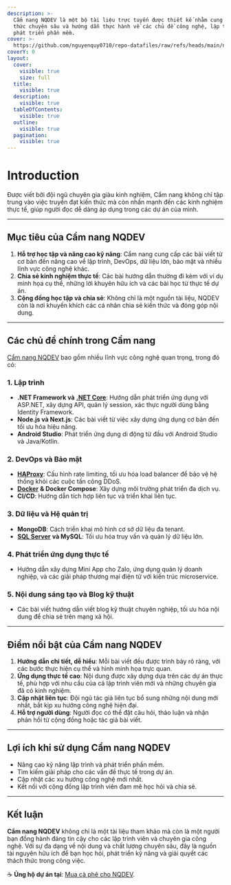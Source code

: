 ```yaml
---
description: >-
  Cẩm nang NQDEV là một bộ tài liệu trực tuyến được thiết kế nhằm cung cấp kiến
  thức chuyên sâu và hướng dẫn thực hành về các chủ đề công nghệ, lập trình và
  phát triển phần mềm.
cover: >-
  https://github.com/nguyenquy0710/repo-datafiles/raw/refs/heads/main/nqdev/consistent-character-gpt/nqdev-introduction-1990x480.webp
coverY: 0
layout:
  cover:
    visible: true
    size: full
  title:
    visible: true
  description:
    visible: true
  tableOfContents:
    visible: true
  outline:
    visible: true
  pagination:
    visible: true
---
```


# Introduction

Được viết bởi đội ngũ chuyên gia giàu kinh nghiệm, Cẩm nang không chỉ tập trung vào việc truyền đạt kiến thức mà còn nhấn mạnh đến các kinh nghiệm thực tế, giúp người đọc dễ dàng áp dụng trong các dự án của mình.

***

## **Mục tiêu của Cẩm nang NQDEV**

1. **Hỗ trợ học tập và nâng cao kỹ năng**: Cẩm nang cung cấp các bài viết từ cơ bản đến nâng cao về lập trình, DevOps, dữ liệu lớn, bảo mật và nhiều lĩnh vực công nghệ khác.
2. **Chia sẻ kinh nghiệm thực tế**: Các bài hướng dẫn thường đi kèm với ví dụ minh họa cụ thể, những lời khuyên hữu ích và các bài học từ thực tế dự án.
3. **Cộng đồng học tập và chia sẻ**: Không chỉ là một nguồn tài liệu, NQDEV còn là nơi khuyến khích các cá nhân chia sẻ kiến thức và đóng góp nội dung.

***

## **Các chủ đề chính trong Cẩm nang**

[Cẩm nang NQDEV](./) bao gồm nhiều lĩnh vực công nghệ quan trọng, trong đó có:

### **1. Lập trình**

* **.NET Framework và** [**.NET Core**](dotnet/asp.net-core/): Hướng dẫn phát triển ứng dụng với ASP.NET, xây dựng API, quản lý session, xác thực người dùng bằng Identity Framework.
* **Node.js và Next.js**: Các bài viết từ việc xây dựng ứng dụng cơ bản đến tối ưu hóa hiệu năng.
* **Android Studio**: Phát triển ứng dụng di động từ đầu với Android Studio và Java/Kotlin.

### **2. DevOps và Bảo mật**

* [**HAProxy**](https://app.gitbook.com/s/uksRknmEVZ3bhjhQiFbL/haproxy): Cấu hình rate limiting, tối ưu hóa load balancer để bảo vệ hệ thống khỏi các cuộc tấn công DDoS.
* [**Docker**](docker/) **& Docker Compose**: Xây dựng môi trường phát triển đa dịch vụ.
* **CI/CD**: Hướng dẫn tích hợp liên tục và triển khai liên tục.

### **3. Dữ liệu và Hệ quản trị**

* **MongoDB**: Cách triển khai mô hình cơ sở dữ liệu đa tenant.
* [**SQL Server**](sql-server/) **và MySQL**: Tối ưu hóa truy vấn và quản lý dữ liệu lớn.

### **4. Phát triển ứng dụng thực tế**

* Hướng dẫn xây dựng Mini App cho Zalo, ứng dụng quản lý doanh nghiệp, và các giải pháp thương mại điện tử với kiến trúc microservice.

### **5. Nội dung sáng tạo và Blog kỹ thuật**

* Các bài viết hướng dẫn viết blog kỹ thuật chuyên nghiệp, tối ưu hóa nội dung để chia sẻ trên mạng xã hội.

***

## **Điểm nổi bật của Cẩm nang NQDEV**

1. **Hướng dẫn chi tiết, dễ hiểu**: Mỗi bài viết đều được trình bày rõ ràng, với các bước thực hiện cụ thể và hình minh họa trực quan.
2. **Ứng dụng thực tế cao**: Nội dung được xây dựng dựa trên các dự án thực tế, phù hợp với nhu cầu của cả lập trình viên mới và những chuyên gia đã có kinh nghiệm.
3. **Cập nhật liên tục**: Đội ngũ tác giả liên tục bổ sung những nội dung mới nhất, bắt kịp xu hướng công nghệ hiện đại.
4. **Hỗ trợ người dùng**: Người đọc có thể đặt câu hỏi, thảo luận và nhận phản hồi từ cộng đồng hoặc tác giả bài viết.

***

## **Lợi ích khi sử dụng Cẩm nang NQDEV**

* Nâng cao kỹ năng lập trình và phát triển phần mềm.
* Tìm kiếm giải pháp cho các vấn đề thực tế trong dự án.
* Cập nhật các xu hướng công nghệ mới nhất.
* Kết nối với cộng đồng lập trình viên đam mê học hỏi và chia sẻ.

***

## **Kết luận**

**Cẩm nang NQDEV** không chỉ là một tài liệu tham khảo mà còn là một người bạn đồng hành đáng tin cậy cho các lập trình viên và chuyên gia công nghệ. Với sự đa dạng về nội dung và chất lượng chuyên sâu, đây là nguồn tài nguyên hữu ích để bạn học hỏi, phát triển kỹ năng và giải quyết các thách thức trong công việc.

☕ **Ủng hộ dự án tại**: [Mua cà phê cho NQDEV](https://me.momo.vn/nhquydev).

